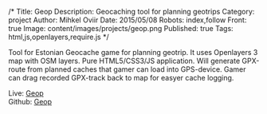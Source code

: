 /*
Title: Geop
Description: Geocaching tool for planning geotrips
Category: project
Author: Mihkel Oviir
Date: 2015/05/08
Robots: index,follow
Front: true
Image: content/images/projects/geop.png
Published: true
Tags: html,js,openlayers,require.js
*/

Tool for Estonian Geocache game for planning geotrip. It uses Openlayers 3 map with OSM layers. Pure HTML5/CSS3/JS application.
Will generate GPX-route from planned caches that gamer can load into GPS-device.
Gamer can drag recorded GPX-track back to map for easyer cache logging.

Live: [Geop](http://sookoll.ee/gp)  
Github: [Geop](https://github.com/sookoll/geop)

<!--excerpt-->